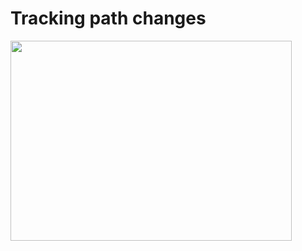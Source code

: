 # Tracking path changes

<img src="https://drive.google.com/uc?export=view&id=1VUKeBh9GGBFFene8-8V76f-QGiKB7z7h" width="450" height="320">
